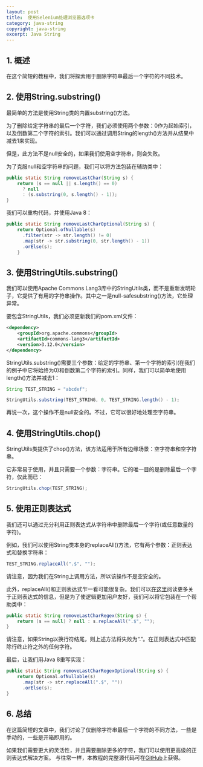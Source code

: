 ```yaml
---
layout: post
title:  使用Selenium处理浏览器选项卡
category: java-string
copyright: java-string
excerpt: Java String
---
```


## 1. 概述

在这个简短的教程中，我们将探索用于删除字符串最后一个字符的不同技术。

## 2. 使用String.substring()

最简单的方法是使用String类的内置substring()方法。

为了删除给定字符串的最后一个字符，我们必须使用两个参数：0作为起始索引，以及倒数第二个字符的索引。我们可以通过调用String的length()方法并从结果中减去1来实现。

但是，此方法不是null安全的，如果我们使用空字符串，则会失败。

为了克服null和空字符串的问题，我们可以将方法包装在辅助类中：

```java
public static String removeLastChar(String s) {
    return (s == null || s.length() == 0)
      ? null 
      : (s.substring(0, s.length() - 1));
}
```

我们可以重构代码，并使用Java 8：

```java
public static String removeLastCharOptional(String s) {
    return Optional.ofNullable(s)
      .filter(str -> str.length() != 0)
      .map(str -> str.substring(0, str.length() - 1))
      .orElse(s);
    }
```

## 3. 使用StringUtils.substring()

我们可以使用Apache Commons Lang3库中的StringUtils类，而不是重新发明轮子，它提供了有用的字符串操作。其中之一是null-safesubstring()方法，它处理异常。

要包含StringUtils，我们必须更新我们的pom.xml文件：

```xml
<dependency>
    <groupId>org.apache.commons</groupId>
    <artifactId>commons-lang3</artifactId>
    <version>3.12.0</version>
</dependency>
```

StringUtils.substring()需要三个参数：给定的字符串、第一个字符的索引(在我们的例子中它将始终为0)和倒数第二个字符的索引。同样，我们可以简单地使用length()方法并减去1：

```java
String TEST_STRING = "abcdef";

StringUtils.substring(TEST_STRING, 0, TEST_STRING.length() - 1);
```

再说一次，这个操作不是null安全的。不过，它可以很好地处理空字符串。

## 4. 使用StringUtils.chop()

StringUtils类提供了chop()方法，该方法适用于所有边缘场景：空字符串和空字符串。

它非常易于使用，并且只需要一个参数：字符串。它的唯一目的是删除最后一个字符，仅此而已：

```java
StringUtils.chop(TEST_STRING);
```

## 5. 使用正则表达式

我们还可以通过充分利用正则表达式从字符串中删除最后一个字符(或任意数量的字符)。

例如，我们可以使用String类本身的replaceAll()方法，它有两个参数：正则表达式和替换字符串：

```java
TEST_STRING.replaceAll(".$", "");
```

请注意，因为我们在String上调用方法，所以该操作不是空安全的。

此外，replaceAll()和正则表达式乍一看可能很复杂。我们可以[在这里](https://www.tuyucheng.com/regular-expressions-java)阅读更多关于正则表达式的信息，但是为了使逻辑更加用户友好，我们可以将它包装在一个帮助类中：

```java
public static String removeLastCharRegex(String s) {
    return (s == null) ? null : s.replaceAll(".$", "");
}
```

请注意，如果String以换行符结尾，则上述方法将失败为“.”。在正则表达式中匹配除行终止符之外的任何字符。

最后，让我们用Java 8重写实现：

```java
public static String removeLastCharRegexOptional(String s) {
    return Optional.ofNullable(s)
      .map(str -> str.replaceAll(".$", ""))
      .orElse(s);
}
```

## 6. 总结

在这篇简短的文章中，我们讨论了仅删除字符串最后一个字符的不同方法，一些是手动的，一些是开箱即用的。

如果我们需要更大的灵活性，并且需要删除更多的字符，我们可以使用更高级的正则表达式解决方案。
与往常一样，本教程的完整源代码可在[GitHub](https://github.com/tu-yucheng/taketoday-tutorial4j/tree/master/java-core-modules/java-string-algorithms-1)上获得。
